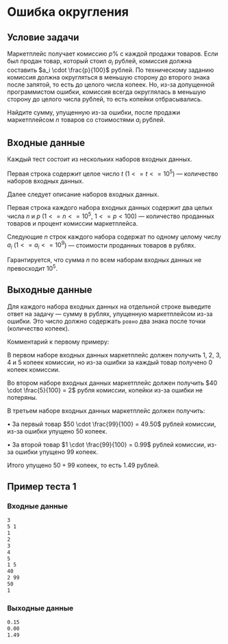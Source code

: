# Ошибка округления

## Условие задачи

Маркетплейс получает комиссию $p\%$ с каждой продажи товаров. Если был продан товар, который стоил $a_i$ рублей, комиссия должна составить $a_i \cdot \frac{p}{100}$ рублей. По техническому заданию комиссия должна округляться в меньшую сторону до второго знака после запятой, то есть до целого числа копеек. Но, из-за допущенной программистом ошибки, комиссия всегда округлялась в меньшую сторону до целого числа рублей, то есть копейки отбрасывались.

Найдите сумму, упущенную из-за ошибки, после продажи маркетплейсом $n$ товаров со стоимостями $a_i$ рублей.

## Входные данные

Каждый тест состоит из нескольких наборов входных данных.

Первая строка содержит целое число $t$ ($1 <= t <= 10^5$) — количество наборов входных данных.

Далее следует описание наборов входных данных.

Первая строка каждого набора входных данных содержит два целых числа $n$ и $p$ ($1 <= n <= 10^5$, $1 <= p < 100$) —
количество проданных товаров и процент комиссии маркетплейса.

Следующие $n$ строк каждого набора содержат по одному целому числу $a_i$ ($1 <= a_i <= 10^9$) — стоимости проданных товаров в рублях.

Гарантируется, что сумма $n$ по всем наборам входных данных не превосходит $10^5$.

## Выходные данные

Для каждого набора входных данных на отдельной строке выведите ответ на задачу — сумму в рублях, упущенную маркетплейсом из-за ошибки. Это число должно содержать `ровно` два знака после точки (количество копеек).

Комментарий к первому примеру:

В первом наборе входных данных маркетплейс должен получить $1$, $2$, $3$, $4$ и $5$ копеек комиссии, но из-за ошибки за каждый товар получено 0 копеек комиссии.

Во втором наборе входных данных маркетплейс должен получить $40 \cdot \frac{5}{100} = 2$ рубля комиссии, копейки из-за ошибки не потеряны.

В третьем наборе входных данных маркетплейс должен получить:

$\bullet$ За первый товар $50 \cdot \frac{99}{100} = 49.50$ рублей комиссии, из-за ошибки упущено $50$ копеек.

$\bullet$ За второй товар $1 \cdot \frac{99}{100} = 0.99$ рублей комиссии, из-за ошибки упущено $99$ копеек.

Итого упущено $50 + 99$ копеек, то есть $1.49$ рублей.

## Пример теста 1

### Входные данные

```bash
3
5 1
1
2
3
4
5
1 5
40
2 99
50
1

```

### Выходные данные

```bash
0.15
0.00
1.49

```
